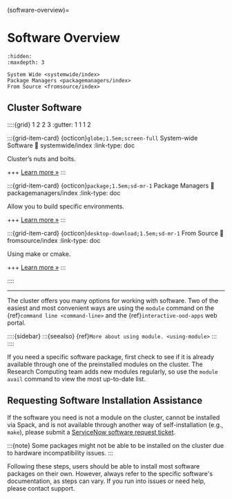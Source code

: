 (software-overview)=
# Software Overview
```{toctree}
:hidden:
:maxdepth: 3

System Wide <systemwide/index>
Package Managers <packagemanagers/index>
From Source <fromsource/index>
```
## Cluster Software


::::{grid} 1 2 2 3
:gutter: 1 1 1 2

:::{grid-item-card} {octicon}`globe;1.5em;screen-full` System-wide Software
:link: systemwide/index
:link-type: doc

Cluster’s nuts and bolts.

+++
[Learn more »](systemwide/index)
:::

:::{grid-item-card} {octicon}`package;1.5em;sd-mr-1` Package Managers
:link: packagemanagers/index
:link-type: doc

Allow you to build specific environments.

+++
[Learn more »](packagemanagers/index)
:::

:::{grid-item-card} {octicon}`desktop-download;1.5em;sd-mr-1` From Source
:link: fromsource/index
:link-type: doc

Using make or cmake.

+++
[Learn more »](fromsource/index)
:::

::::

---
The cluster offers you many options for working with software. Two of the easiest and most convenient ways are using the `module` command on the {ref}`command line <command-line>` and the {ref}`interactive-ood-apps` web portal.

::::{sidebar}
:::{seealso}
{ref}`More about using module. <using-module>`
:::
::::

If you need a specific software package, first check to see if it is already available through one of the preinstalled modules on the cluster. The Research Computing team adds new modules regularly, so use the `module avail` command to view the most up-to-date list.

## Requesting Software Installation Assistance
If the software you need is not a module on the cluster, cannot be installed via Spack, and is not available through another way of self-installation (e.g., `make`), please submit a [ServiceNow software request ticket].

:::{note}
Some packages might not be able to be installed on the cluster due to hardware incompatibility issues.
:::

Following these steps, users should be able to install most software packages on their own. However, always refer to the specific software's documentation, as steps can vary. If you run into issues or need help, please contact support.

[servicenow software request ticket]: https://bit.ly/NURC-Software

